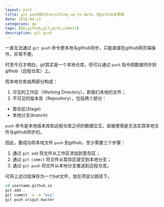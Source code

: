 ```yaml
---
layout: post
title: git push提示Everything up-to-date，但github未更新 
date: 2016-04-23
categories: qa
tags: [QA,github,git,push,commit]
description: git push
---
```


一直无法通过 `git push` 命令使本地与github同步，只能直接在github网页端操作，非常不便。

时至今日才明白，git其实是一个本地仓库，但可以通过 `push` 指令把数据同步到github（远程仓库）上。

而本地仓库由两部分构成：

1. 可见的工作区（Working Directory），即我们本地的文件；
2. 不可见的版本库（Repository），包括两个部分：
 - 暂存区(Stage) 
 - 本地分支(branch) 

`push` 命令是本地版本库和远程仓库之间的数据交互，直接使用是无法实现本地文件与github同步的。

因此，要成功将本地文件 `push` 到github，至少需要三个步骤：

1. 通过 `git add` 将文件从工作区添加到暂存区；
2. 通过 `git commit` 将文件从暂存区提交到本地分支；
3. 通过 `git push` 将文件从本地分支推送到远程仓库。

可将上述过程保存为一个bat文件，放在项目父路径下。

```bat
cd username.github.io
git add .
git commit -a -m "msg"
git push origin master
```